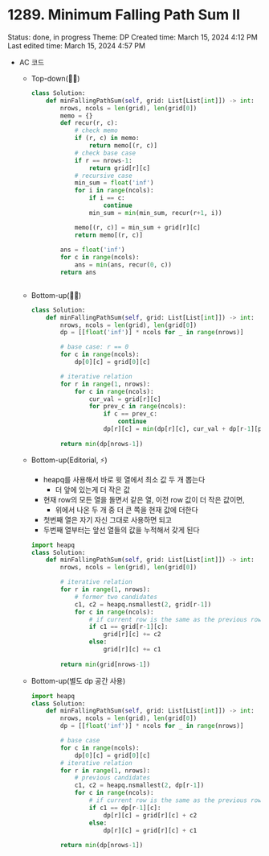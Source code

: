 # 1289. Minimum Falling Path Sum II

Status: done, in progress
Theme: DP
Created time: March 15, 2024 4:12 PM
Last edited time: March 15, 2024 4:57 PM

- AC 코드
    - Top-down(🪇🐌)
        
        ```python
        class Solution:
            def minFallingPathSum(self, grid: List[List[int]]) -> int:
                nrows, ncols = len(grid), len(grid[0])
                memo = {}
                def recur(r, c):
                    # check memo
                    if (r, c) in memo:
                        return memo[(r, c)]
                    # check base case
                    if r == nrows-1:
                        return grid[r][c]
                    # recursive case 
                    min_sum = float('inf')
                    for i in range(ncols):
                        if i == c:
                            continue 
                        min_sum = min(min_sum, recur(r+1, i))
        
                    memo[(r, c)] = min_sum + grid[r][c]
                    return memo[(r, c)]
                
                ans = float('inf')
                for c in range(ncols):
                    ans = min(ans, recur(0, c))
                return ans
                    
        ```
        
    - Bottom-up(🪇🐢)
        
        ```python
        class Solution:
            def minFallingPathSum(self, grid: List[List[int]]) -> int:
                nrows, ncols = len(grid), len(grid[0])
                dp = [[float('inf')] * ncols for _ in range(nrows)]
        
                # base case: r == 0
                for c in range(ncols):
                    dp[0][c] = grid[0][c]
        
                # iterative relation 
                for r in range(1, nrows):
                    for c in range(ncols):
                        cur_val = grid[r][c]
                        for prev_c in range(ncols):
                            if c == prev_c:
                                continue
                            dp[r][c] = min(dp[r][c], cur_val + dp[r-1][prev_c])
                            
                return min(dp[nrows-1])
        ```
        
    - Bottom-up(Editorial, ⚡️)
        - heapq를 사용해서 바로 윗 열에서 최소 값 두 개 뽑는다
            - 더 앞에 있는게 더 작은 값
        - 현재 row의 모든 열을 돌면서 같은 열, 이전 row 값이 더 작은 값이면,
            - 위에서 나온 두 개 중 더 큰 쪽을 현재 값에 더한다
        - 첫번째 열은 자기 자신 그대로 사용하면 되고
        - 두번째 열부터는 앞선 열들의 값을 누적해서 갖게 된다
        
        ```python
        import heapq
        class Solution:
            def minFallingPathSum(self, grid: List[List[int]]) -> int:
                nrows, ncols = len(grid), len(grid[0])
        
                # iterative relation 
                for r in range(1, nrows):
                    # former two candidates
                    c1, c2 = heapq.nsmallest(2, grid[r-1])
                    for c in range(ncols):
                        # if current row is the same as the previous row 
                        if c1 == grid[r-1][c]:
                            grid[r][c] += c2 
                        else:
                            grid[r][c] += c1
                            
                return min(grid[nrows-1])
        ```
        
    - Bottom-up(별도 dp 공간 사용)
        
        ```python
        import heapq
        class Solution:
            def minFallingPathSum(self, grid: List[List[int]]) -> int:
                nrows, ncols = len(grid), len(grid[0])
                dp = [[float('inf')] * ncols for _ in range(nrows)]
        
                # base case
                for c in range(ncols):
                    dp[0][c] = grid[0][c]
                # iterative relation 
                for r in range(1, nrows):
                    # previous candidates
                    c1, c2 = heapq.nsmallest(2, dp[r-1])
                    for c in range(ncols):
                        # if current row is the same as the previous row 
                        if c1 == dp[r-1][c]:
                            dp[r][c] = grid[r][c] + c2 
                        else:
                            dp[r][c] = grid[r][c] + c1
                            
                return min(dp[nrows-1])
        ```